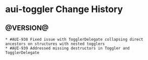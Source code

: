 aui-toggler Change History
======================

@VERSION@
------

	* #AUI-938 Fixed issue with TogglerDelegate collapsing direct ancestors on structures with nested togglers
	* #AUI-939 Addressed missing destructors in Toggler and TogglerDelegate